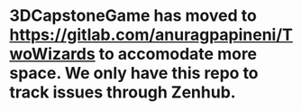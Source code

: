 # 3DCapstoneGame has moved to https://gitlab.com/anuragpapineni/TwoWizards to accomodate more space. We only have this repo to track issues through Zenhub. 

